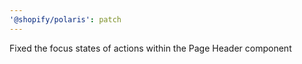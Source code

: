 ```yaml
---
'@shopify/polaris': patch
---
```


Fixed the focus states of actions within the Page Header component
